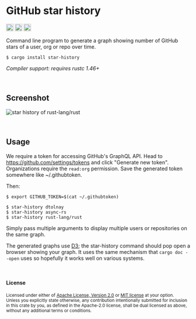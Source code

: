 GitHub star history
===================

[<img alt="github" src="https://img.shields.io/badge/github-dtolnay/star--history-8da0cb?style=for-the-badge&labelColor=555555&logo=github" height="20">](https://github.com/dtolnay/star-history)
[<img alt="crates.io" src="https://img.shields.io/crates/v/star-history.svg?style=for-the-badge&color=fc8d62&logo=rust" height="20">](https://crates.io/crates/star-history)
[<img alt="build status" src="https://img.shields.io/github/workflow/status/dtolnay/star-history/CI/master?style=for-the-badge" height="20">](https://github.com/dtolnay/star-history/actions?query=branch%3Amaster)

Command line program to generate a graph showing number of GitHub stars of a
user, org or repo over time.

```console
$ cargo install star-history
```

*Compiler support: requires rustc 1.46+*

<br>

## Screenshot

![star history of rust-lang/rust](https://user-images.githubusercontent.com/1940490/72231437-3761ff80-3570-11ea-8658-6a269feb3a21.png)

<br>

## Usage

We require a token for accessing GitHub's GraphQL API. Head to
https://github.com/settings/tokens and click "Generate new token". Organizations require
the `read:org` permission. Save the generated token somewhere like ~/.githubtoken.

Then:

```console
$ export GITHUB_TOKEN=$(cat ~/.githubtoken)

$ star-history dtolnay
$ star-history async-rs
$ star-history rust-lang/rust
```

Simply pass multiple arguments to display multiple users or repositories on the
same graph.

The generated graphs use [D3](https://d3js.org/); the star-history command
should pop open a browser showing your graph. It uses the same mechanism that
`cargo doc --open` uses so hopefully it works well on various systems.

<br>

#### License

<sup>
Licensed under either of <a href="LICENSE-APACHE">Apache License, Version
2.0</a> or <a href="LICENSE-MIT">MIT license</a> at your option.
</sup>

<br>

<sub>
Unless you explicitly state otherwise, any contribution intentionally submitted
for inclusion in this crate by you, as defined in the Apache-2.0 license, shall
be dual licensed as above, without any additional terms or conditions.
</sub>
